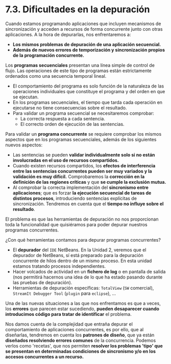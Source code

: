 # 7.3. Dificultades en la depuración

 Cuando estamos programando aplicaciones que incluyen mecanismos de sincronización y acceden a recursos de forma concurrente junto con otras aplicaciones. A la hora de depurarlas, nos enfrentaremos a:

* **Los mismos problemas de depuración de una aplicación secuencial.**
* **Además de nuevos errores de temporización y sincronización propios de la programación concurrente.**

 Los **programas secuenciales** presentan una línea simple de control de flujo. Las operaciones de este tipo de programas están estrictamente ordenados como una secuencia temporal lineal.

* El comportamiento del programa es solo función de la naturaleza de las operaciones individuales que constituye el programa y del orden en que se ejecutan.
* En los programas secuenciales, el tiempo que tarda cada operación en ejecutarse no tiene consecuencias sobre el resultado.
* Para validar un programa secuencial se necesitaremos comprobar:
  * La correcta respuesta a cada sentencia.
  * El correcto orden de ejecución de las sentencias.

 Para validar un **programa concurrente** se requiere comprobar los mismos aspectos que en los programas secuenciales, además de los siguientes nuevos aspectos:

* Las sentencias se pueden **validar individualmente solo si no están involucradas en el uso de recursos compartidos.**
* Cuando existen recursos compartidos, los **efectos de interferencia entre las sentencias concurrentes pueden ser muy variados y la validación es muy difícil.** Comprobaremos la **corrección en la definición de las regiones críticas** y que **se cumple la exclusión mutua.**
* Al comprobar la correcta implementación del **sincronismo entre aplicaciones**; que es forzar **la ejecución secuencial de tareas de distintos procesos**, introduciendo sentencias explícitas de sincronización. Tendremos en cuenta que el **tiempo no influye sobre el resultado**.

 El problema es que las herramientas de depuración no nos proporcionan toda la funcionalidad que quisiéramos para poder depurar nuestros programas concurrentes.

 ¿Con qué herramientas contamos para depurar programas concurrentes?

* El **depurador** del `IDE` NetBeans. En la Unidad 2, veremos que el depurador de NetBeans, sí está preparado para la depuración concurrente de hilos dentro de un mismo proceso. En esta unidad estamos tratando procesos independientes.
* Hacer volcados de actividad en un **fichero de log** o en pantalla de salida \(nos permitirá hacernos una idea de lo que ha estado pasando durante las pruebas de depuración\).
* Herramientas de depuración específicas: `TotalView` \(`SW` comercial\), `StreamIt Debugger Tool` \(`plugin` para `eclipse`\), ...

 Una de las nuevas situaciones a las que nos enfrentamos es que a veces, los **errores** que parecen estar sucediendo, **pueden desaparecer cuando introducimos código para tratar de identificar** el problema.

 Nos damos cuenta de la complejidad que entraña depurar el comportamiento de aplicaciones concurrentes, es por ello, que al diseñarlas, tendremos en cuenta los **patrones de diseño**, que ya están **diseñados resolviendo errores comunes** de la concurrencia. Podemos verlos como 'recetas', que nos permiten **resolver los problemas 'tipo' que se presentan en determinadas condiciones de sincronismo y/o en los accesos concurrentes a un recurso.**

